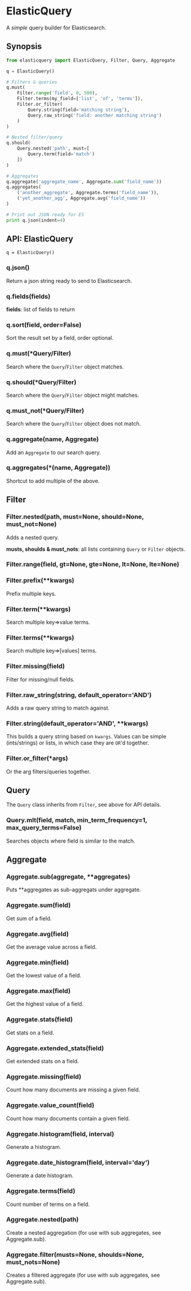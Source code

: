 # ElasticQuery

A _simple_ query builder for Elasticsearch.


## Synopsis

```py
from elasticquery import ElasticQuery, Filter, Query, Aggregate

q = ElasticQuery()

# Filters & queries
q.must(
    Filter.range('field', 0, 500),
    Filter.terms(my_field=['list', 'of', 'terms']),
    Filter.or_filter(
        Query.string(field='matching string'),
        Query.raw_string('field: another matching string')
    )
)

# Nested filter/query
q.should(
    Query.nested('path', must=[
        Query.term(field='match')
    ])
)

# Aggregates
q.aggregate('aggregate_name', Aggregate.sum('field_name'))
q.aggregates(
    ('another_aggregate', Aggregate.terms('field_name')),
    ('yet_another_agg', Aggregate.avg('field_name'))
)

# Print out JSON ready for ES
print q.json(indent=4)
```


## API: ElasticQuery

`q = ElasticQuery()`

### q.json()

Return a json string ready to send to Elasticsearch.

### q.fields(fields)

**fields**: list of fields to return

### q.sort(field, order=False)

Sort the result set by a field, order optional.

### q.must(*Query/Filter)

Search where the `Query`/`Filter` object matches.

### q.should(*Query/Filter)

Search where the `Query`/`Filter` object might matches.

### q.must_not(*Query/Filter)

Search where the `Query`/`Filter` object does not match.

### q.aggregate(name, Aggregate)

Add an `Aggregate` to our search query.

### q.aggregates(*(name, Aggregate))

Shortcut to add multiple of the above.


## Filter

### Filter.nested(path, must=None, should=None, must_not=None)

Adds a nested query.

**musts, shoulds & must_nots**: all lists containing `Query` or `Filter` objects.

### Filter.range(field, gt=None, gte=None, lt=None, lte=None)

### Filter.prefix(**kwargs)

Prefix multiple keys.

### Filter.term(**kwargs)

Search multiple key=>value terms.

### Filter.terms(**kwargs)

Search multiple key=>[values] terms.

### Filter.missing(field)

Filter for missing/null fields.

### Filter.raw_string(string, default_operator='AND')

Adds a raw query string to match against.

### Filter.string(default_operator='AND', **kwargs)

This builds a query string based on `kwargs`. Values can be simple (ints/strings) or lists, in which case they are `OR`'d together.

### Filter.or_filter(*args)

Or the arg filters/queries together.


## Query

The `Query` class inherits from `Filter`, see above for API details.

### Query.mlt(field, match, min_term_frequency=1, max_query_terms=False)

Searches objects where field is similar to the match.


## Aggregate

### Aggregate.sub(aggregate, **aggregates)

Puts **aggregates as sub-aggregats under aggregate.

### Aggregate.sum(field)

Get sum of a field.

### Aggregate.avg(field)

Get the average value across a field.

### Aggregate.min(field)

Get the lowest value of a field.

### Aggregate.max(field)

Get the highest value of a field.

### Aggregate.stats(field)

Get stats on a field.

### Aggregate.extended_stats(field)

Get extended stats on a field.

### Aggregate.missing(field)

Count how many documents are missing a given field.

### Aggregate.value_count(field)

Count how many documents contain a given field.

### Aggregate.histogram(field, interval)

Generate a histogram.

### Aggregate.date_histogram(field, interval='day')

Generate a date histogram.

### Aggregate.terms(field)

Count number of terms on a field.

### Aggregate.nested(path)

Create a nested aggregation (for use with sub aggregates, see Aggregate.sub).

### Aggregate.filter(musts=None, shoulds=None, must_nots=None)

Creates a filtered aggregate (for use with sub aggregates, see Aggregate.sub).
